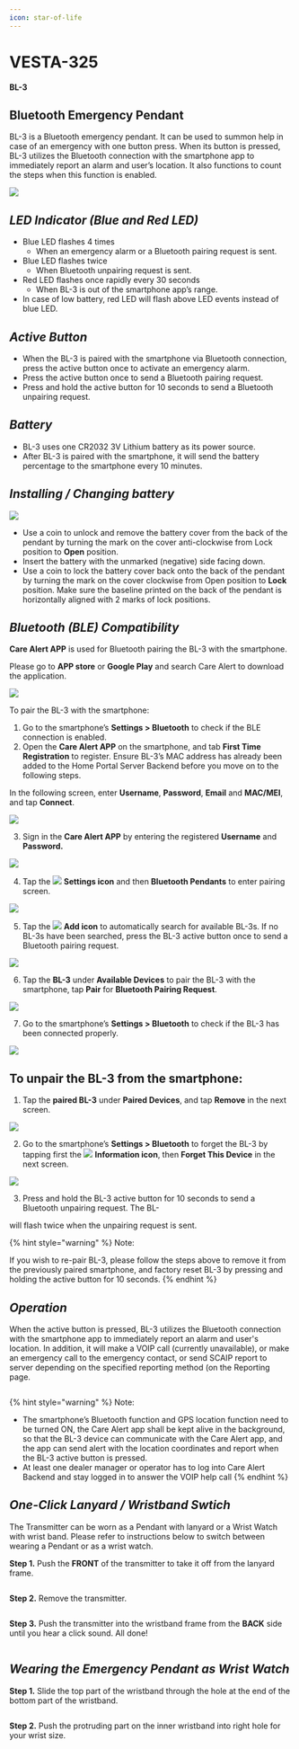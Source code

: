 ```yaml
---
icon: star-of-life
---
```


# VESTA-325

**BL-3**

## **Bluetooth Emergency Pendant**&#x20;

BL-3 is a Bluetooth emergency pendant. It can be used to summon help in case of an emergency with one button press. When its button is pressed, BL-3 utilizes the Bluetooth connection with the smartphone app to immediately report an alarm and user’s location. It also functions to count the steps when this function is enabled.

![](<.gitbook/assets/1 (86).png>)

## _**LED Indicator (Blue and Red LED)**_

* Blue LED flashes 4 times
  * When an emergency alarm or a Bluetooth pairing request is sent.
* Blue LED flashes twice
  * When Bluetooth unpairing request is sent.
* Red LED flashes once rapidly every 30 seconds
  * When BL-3 is out of the smartphone app’s range.
* In case of low battery, red LED will flash above LED events instead of blue LED.

## _**Active Button**_

* When the BL-3 is paired with the smartphone via Bluetooth connection, press the active button once to activate an emergency alarm.
* Press the active button once to send a Bluetooth pairing request.
* Press and hold the active button for 10 seconds to send a Bluetooth unpairing request.

## _**Battery**_

* BL-3 uses one CR2032 3V Lithium battery as its power source.
* After BL-3 is paired with the smartphone, it will send the battery percentage to the smartphone every 10 minutes.

## _**Installing / Changing battery**_

![](<.gitbook/assets/5 (98).png>)

* Use a coin to unlock and remove the battery cover from the back of the pendant by turning the mark on the cover anti-clockwise from Lock position to **Open** position.
* Insert the battery with the unmarked (negative) side facing down.
* Use a coin to lock the battery cover back onto the back of the pendant by turning the mark on the cover clockwise from Open position to **Lock** position. Make sure the baseline printed on the back of the pendant is horizontally aligned with 2 marks of lock positions.

## _**Bluetooth (BLE) Compatibility**_

**Care Alert APP** is used for Bluetooth pairing the BL-3 with the smartphone.

Please go to **APP store** or **Google Play** and search Care Alert to download the application.

![](<.gitbook/assets/7 (58).jpeg>)

To pair the BL-3 with the smartphone:

1. Go to the smartphone’s **Settings > Bluetooth** to check if the BLE connection is enabled.
2. Open the **Care Alert APP** on the smartphone, and tab **First Time Registration** to register. Ensure BL-3’s MAC address has already been added to the Home Portal Server Backend before you move on to the following steps.

In the following screen, enter **Username**, **Password**, **Email** and **MAC/MEI**, and tap **Connect**.

![](<.gitbook/assets/8 (70).png>)

3. Sign in the **Care Alert APP** by entering the registered **Username** and **Password.**

![](<.gitbook/assets/9 (68).png>)

4. Tap the ![](<.gitbook/assets/10 (28).jpeg>) **Settings icon** and then **Bluetooth Pendants** to enter pairing screen.

![](<.gitbook/assets/11 (54).png>)

5. Tap the ![](<.gitbook/assets/12 (30).jpeg>) **Add icon** to automatically search for available BL-3s. If no BL-3s have been searched, press the BL-3 active button once to send a Bluetooth pairing request.

![](<.gitbook/assets/13 (45).png>)

6. Tap the **BL-3** under **Available Devices** to pair the BL-3 with the smartphone, tap **Pair** for **Bluetooth Pairing Request**.

![](<.gitbook/assets/14 (44).png>)

7. Go to the smartphone’s **Settings > Bluetooth** to check if the BL-3 has been connected properly.

![](<.gitbook/assets/15 (44).png>)

## To unpair the BL-3 from the smartphone:

1. Tap the **paired BL-3** under **Paired Devices**, and tap **Remove** in the next screen.

![](<.gitbook/assets/16 (46).png>)

2. Go to the smartphone’s **Settings > Bluetooth** to forget the BL-3 by tapping first the ![](<.gitbook/assets/17 (22).jpeg>) **Information icon**, then **Forget This Device** in the next screen.

![](<.gitbook/assets/18 (39).png>)

3. Press and hold the BL-3 active button for 10 seconds to send a Bluetooth unpairing request. The BL-

will flash twice when the unpairing request is sent.

{% hint style="warning" %}
Note:&#x20;

If you wish to re-pair BL-3, please follow the steps above to remove it from the previously paired smartphone, and factory reset BL-3 by pressing and holding the active button for 10 seconds.
{% endhint %}

## _**Operation**_

When the active button is pressed, BL-3 utilizes the Bluetooth connection with the smartphone app to immediately report an alarm and user's location. In addition, it will make a VOIP call (currently unavailable), or make an emergency call to the emergency contact, or send SCAIP report to server depending on the specified reporting method (on the Reporting page.

<figure><img src=".gitbook/assets/10 (1) (1) (1) (1) (1) (1).png" alt=""><figcaption></figcaption></figure>

{% hint style="warning" %}
Note:

* The smartphone’s Bluetooth function and GPS location function need to be turned ON, the Care Alert app shall be kept alive in the background, so that the BL-3 device can communicate with the Care Alert app, and the app can send alert with the location coordinates and report when the BL-3 active button is pressed.
* At least one dealer manager or operator has to log into Care Alert Backend and stay logged in to answer the VOIP help call
{% endhint %}

## _**One-Click Lanyard / Wristband Swtich**_

The Transmitter can be worn as a Pendant with lanyard or a Wrist Watch with wrist band. Please refer to instructions below to switch between wearing a Pendant or as a wrist watch.

**Step 1.** Push the **FRONT** of the transmitter to take it off from the lanyard frame.

<figure><img src=".gitbook/assets/10 (2) (1) (1) (1).png" alt=""><figcaption></figcaption></figure>

**Step 2.** Remove the transmitter.

<figure><img src=".gitbook/assets/11 (1) (1) (1) (1) (1).png" alt=""><figcaption></figcaption></figure>

**Step 3.** Push the transmitter into the wristband frame from the **BACK** side until you hear a click sound. All done!

<figure><img src=".gitbook/assets/12 (1) (1) (1) (1).png" alt=""><figcaption></figcaption></figure>

## _**Wearing the Emergency Pendant as Wrist Watch**_

**Step 1.** Slide the top part of the wristband through the hole at the end of the bottom part of the wristband.

<figure><img src=".gitbook/assets/10 (3) (1) (1).png" alt=""><figcaption></figcaption></figure>

**Step 2.** Push the protruding part on the inner wristband into right hole for your wrist size.

<figure><img src=".gitbook/assets/11 (1) (1) (1) (1) (1) (1).png" alt=""><figcaption></figcaption></figure>

